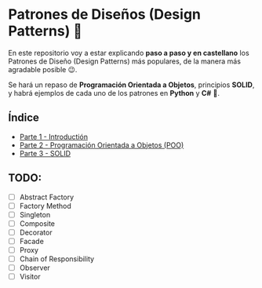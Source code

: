# Patrones de Diseños (Design Patterns) 🤯

En este repositorio voy a estar explicando **paso a paso y en castellano** los Patrones de Diseño (Design Patterns) más populares, de la manera más agradable posible 😉.

Se hará un repaso de **Programación Orientada a Objetos**, principios **SOLID**, y habrá ejemplos de cada uno de los patrones en **Python** y **C#** 🤩. 

## Índice
- [Parte 1 - Introductión](https://github.com/juancruzromero/design-patterns/blob/main/apuntes/introduction_es.md)
- [Parte 2 - Programación Orientada a Objetos (POO)](https://github.com/juancruzromero/design-patterns/blob/main/apuntes/poo.md)
- [Parte 3 - SOLID](https://github.com/juancruzromero/design-patterns/blob/main/apuntes/solid.md)

## TODO:
* [ ] Abstract Factory
* [ ] Factory Method
* [ ] Singleton
* [ ] Composite 
* [ ] Decorator
* [ ] Facade 
* [ ] Proxy
* [ ] Chain of Responsibility
* [ ] Observer
* [ ] Visitor